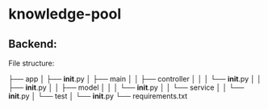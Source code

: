 # knowledge-pool

## Backend:

File structure:

├── app
│ ├── **init**.py
│ ├── main
│ │ ├── controller
│ │ │ └── **init**.py
│ │ ├── **init**.py
│ │ ├── model
│ │ │ └── **init**.py
│ │ └── service
│ │ └── **init**.py
│ └── test
│ └── **init**.py
└── requirements.txt
